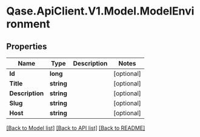 # Qase.ApiClient.V1.Model.ModelEnvironment

## Properties

Name | Type | Description | Notes
------------ | ------------- | ------------- | -------------
**Id** | **long** |  | [optional] 
**Title** | **string** |  | [optional] 
**Description** | **string** |  | [optional] 
**Slug** | **string** |  | [optional] 
**Host** | **string** |  | [optional] 

[[Back to Model list]](../../README.md#documentation-for-models) [[Back to API list]](../../README.md#documentation-for-api-endpoints) [[Back to README]](../../README.md)

